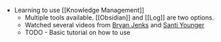- Learning to use [[Knowledge Management]]
	- Multiple tools available. [[Obsidian]] and [[Log]] are two options.
	- Watched several videos from [Bryan Jenks](https://www.youtube.com/watch?v=43PKm0TfyNk) and [Santi Younger](https://www.youtube.com/watch?v=WpnbSWt_mgM&t=0s)
	- TODO - Basic tutorial on how to use